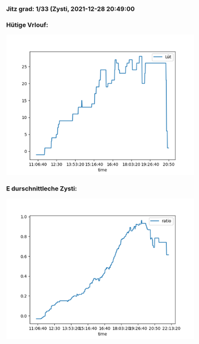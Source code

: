 ### Jitz grad: 1/33 (Zysti, 2021-12-28 20:49:00

### Hütige Vrlouf:
![Graph](Today.png)

### E durschnittleche Zysti:
![Graph](Zysti.png)